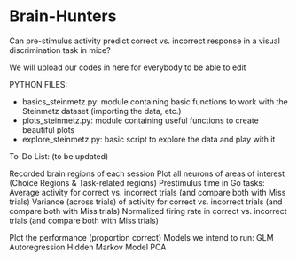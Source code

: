 # Brain-Hunters
Can pre-stimulus activity predict correct vs. incorrect response in a visual discrimination task in mice?

We will upload our codes in here for everybody to be able to edit  

PYTHON FILES:
  - basics_steinmetz.py: module containing basic functions to work with the Steinmetz dataset (importing the data, etc.)
  - plots_steinmetz.py: module containing useful functions to create beautiful plots
  - explore_steinmetz.py: basic script to explore the data and play with it


To-Do List: (to be updated)

Recorded brain regions of each session
Plot all neurons of areas of interest (Choice Regions & Task-related regions)
  Prestimulus time in Go tasks:
    Average activity for correct vs. incorrect trials (and compare both with Miss trials)
    Variance (across trials) of activity for correct vs. incorrect trials (and compare both with Miss trials)
    Normalized firing rate in correct vs. incorrect trials (and compare both with Miss trials)

Plot the performance (proportion correct)
Models we intend to run:
  GLM
  Autoregression 
  Hidden Markov Model
  PCA


